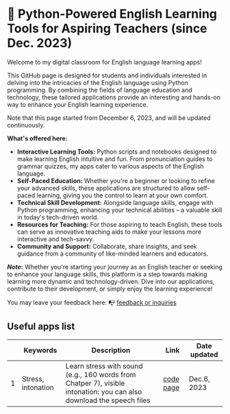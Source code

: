 # 🌱 Python-Powered English Learning Tools for Aspiring Teachers (since Dec. 2023)

Welcome to my digital classroom for English language learning apps!

This GitHub page is designed for students and individuals interested in delving into the intricacies of the English language using Python programming. By combining the fields of language education and technology, these tailored applications provide an interesting and hands-on way to enhance your English learning experience.

Note that this page started from December 6, 2023, and will be updated continuously.

**What's offered here:**

+ **Interactive Learning Tools:** Python scripts and notebooks designed to make learning English intuitive and fun. From pronunciation guides to grammar quizzes, my apps cater to various aspects of the English language.
+ **Self-Paced Education:** Whether you're a beginner or looking to refine your advanced skills, these applications are structured to allow self-paced learning, giving you the control to learn at your own comfort.
+ **Technical Skill Development:** Alongside language skills, engage with Python programming, enhancing your technical abilities – a valuable skill in today's tech-driven world.
+ **Resources for Teaching:** For those aspiring to teach English, these tools can serve as innovative teaching aids to make your lessons more interactive and tech-savvy.
+ **Community and Support:** Collaborate, share insights, and seek guidance from a community of like-minded learners and educators.

**_Note_:** Whether you're starting your journey as an English teacher or seeking to enhance your language skills, this platform is a step towards making learning more dynamic and technology-driven. Dive into our applications, contribute to their development, or simply enjoy the learning experience!

You may leave your feedback here: 📭 [feedback or inquiries](https://share.hsforms.com/1Av0hl41zRH-ldBftgLjM4Qqhro2)


## Useful apps list

||Keywords|Description|Link|Date updated|
|---|---|---|---|---|
|1|Stress, intonation|Learn stress with sound (e.g., 160 words from Chatper 7), visible intonation: you can also download the speech files| [code page](https://github.com/MK316/Myapps/blob/main/TCEapps/stress_intonation.ipynb)| Dec.6, 2023|

